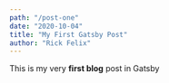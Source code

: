 ```yaml
---
path: "/post-one"
date: "2020-10-04"
title: "My First Gatsby Post"
author: "Rick Felix"
---
```


This is my very **first blog** post in Gatsby
